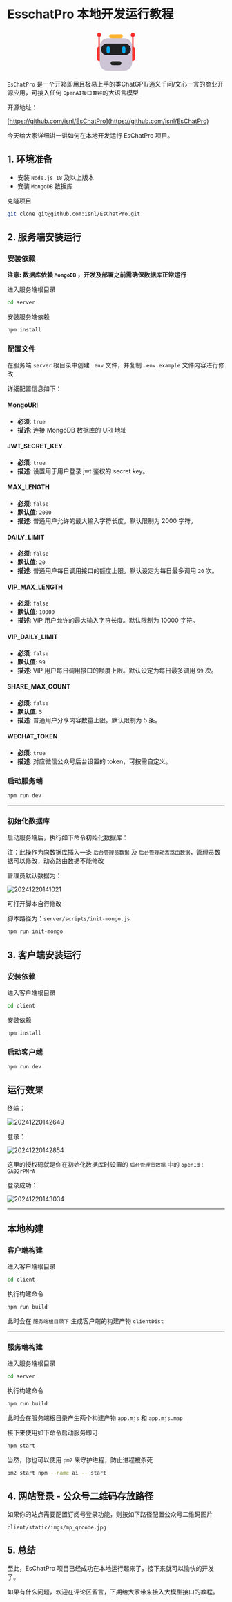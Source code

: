 # EsschatPro 本地开发运行教程

<div align="center">
<svg xmlns="http://www.w3.org/2000/svg" width="100" height="100" viewBox="0 0 32 32"><g fill="none"><path fill="#F8312F" d="M5 3.5a1.5 1.5 0 0 1-1 1.415V12l2.16 5.487L4 23c-1.1 0-2-.9-2-1.998v-7.004a2 2 0 0 1 1-1.728V4.915A1.5 1.5 0 1 1 5 3.5Zm25.05.05c0 .681-.44 1.26-1.05 1.468V12.2c.597.347 1 .994 1 1.73v7.01c0 1.1-.9 2-2 2l-2.94-5.68L28 11.93V5.018a1.55 1.55 0 1 1 2.05-1.468Z"></path><path fill="#FFB02E" d="M11 4.5A1.5 1.5 0 0 1 12.5 3h7a1.5 1.5 0 0 1 .43 2.938c-.277.082-.57.104-.847.186l-3.053.904l-3.12-.908c-.272-.08-.56-.1-.832-.18A1.5 1.5 0 0 1 11 4.5Z"></path><path fill="#CDC4D6" d="M22.05 30H9.95C6.66 30 4 27.34 4 24.05V12.03C4 8.7 6.7 6 10.03 6h11.95C25.3 6 28 8.7 28 12.03v12.03c0 3.28-2.66 5.94-5.95 5.94Z"></path><path fill="#212121" d="M9.247 18.5h13.506c2.33 0 4.247-1.919 4.247-4.25A4.257 4.257 0 0 0 22.753 10H9.247A4.257 4.257 0 0 0 5 14.25a4.257 4.257 0 0 0 4.247 4.25Zm4.225 7.5h5.056C19.34 26 20 25.326 20 24.5s-.66-1.5-1.472-1.5h-5.056C12.66 23 12 23.674 12 24.5s.66 1.5 1.472 1.5Z"></path><path fill="#00A6ED" d="M10.25 12C9.56 12 9 12.56 9 13.25v2.5a1.25 1.25 0 1 0 2.5 0v-2.5c0-.69-.56-1.25-1.25-1.25Zm11.5 0c-.69 0-1.25.56-1.25 1.25v2.5a1.25 1.25 0 1 0 2.5 0v-2.5c0-.69-.56-1.25-1.25-1.25Z"></path></g></svg></div>

<p class="align center">
<code>EsChatPro</code> 是一个开箱即用且极易上手的类ChatGPT/通义千问/文心一言的商业开源应用，可接入任何 <code>OpenAI接口兼容</code>的大语言模型
</p>

开源地址：  

[https://github.com/isnl/EsChatPro](https://github.com/isnl/EsChatPro)

今天给大家详细讲一讲如何在本地开发运行 EsChatPro 项目。

## 1. 环境准备

- 安装 `Node.js 18` 及以上版本
- 安装 `MongoDB` 数据库

克隆项目

```bash
git clone git@github.com:isnl/EsChatPro.git
```

## 2. 服务端安装运行

### 安装依赖

**注意: 数据库依赖 `MongoDB` ，开发及部署之前需确保数据库正常运行**

进入服务端根目录

```bash
cd server
```

安装服务端依赖

```bash
npm install
```

### 配置文件

在服务端 `server` 根目录中创建 `.env` 文件，并复制 `.env.example` 文件内容进行修改

详细配置信息如下：

#### MongoURI

- **必须**: `true`
- **描述**: 连接 MongoDB 数据库的 URI 地址

#### JWT_SECRET_KEY

- **必须**: `true`
- **描述**: 设置用于用户登录 jwt 鉴权的 secret key。

#### MAX_LENGTH

- **必须**: `false`
- **默认值**: `2000`
- **描述**: 普通用户允许的最大输入字符长度。默认限制为 2000 字符。

#### DAILY_LIMIT

- **必须**: `false`
- **默认值**: `20`
- **描述**: 普通用户每日调用接口的额度上限。默认设定为每日最多调用 `20` 次。

#### VIP_MAX_LENGTH

- **必须**: `false`
- **默认值**: `10000`
- **描述**: VIP 用户允许的最大输入字符长度。默认限制为 10000 字符。

#### VIP_DAILY_LIMIT

- **必须**: `false`
- **默认值**: `99`
- **描述**: VIP 用户每日调用接口的额度上限。默认设定为每日最多调用 `99` 次。

#### SHARE_MAX_COUNT

- **必须**: `false`
- **默认值**: `5`
- **描述**: 普通用户分享内容数量上限。默认限制为 5 条。

#### WECHAT_TOKEN

- **必须**: `true`
- **描述**: 对应微信公众号后台设置的 token，可按需自定义。

### 启动服务端

```bash
npm run dev
```

---

### 初始化数据库

启动服务端后，执行如下命令初始化数据库：

注：此操作为向数据库插入一条 `后台管理员数据` 及 `后台管理动态路由数据`，管理员数据可以修改，动态路由数据不能修改

管理员默认数据为：

![20241220141021](https://static.iiter.cn/article/20241220141021.png)

可打开脚本自行修改  

脚本路径为：`server/scripts/init-mongo.js`

```bash
npm run init-mongo
```

## 3. 客户端安装运行

### 安装依赖

进入客户端根目录

```bash
cd client
```

安装依赖

```bash
npm install
```

### 启动客户端

```bash
npm run dev
```

## 运行效果

终端：  

![20241220142649](https://static.iiter.cn/article/20241220142649.png)

登录：  

![20241220142854](https://static.iiter.cn/article/20241220142854.png)

这里的授权码就是你在初始化数据库时设置的 `后台管理员数据` 中的 `openId` : `GA02rPMrA`

登录成功：  

![20241220143034](https://static.iiter.cn/article/20241220143034.png)

---

## 本地构建

### 客户端构建

进入客户端根目录

```bash
cd client
```

执行构建命令

```bash
npm run build
```

此时会在 `服务端根目录下` 生成客户端的构建产物 `clientDist`

---

### 服务端构建

进入服务端根目录

```bash
cd server
```

执行构建命令

```bash
npm run build
```

此时会在服务端根目录产生两个构建产物 `app.mjs` 和 `app.mjs.map`

接下来使用如下命令启动服务即可

```bash
npm start
```

当然，你也可以使用 `pm2` 来守护进程，防止进程被杀死

```bash
pm2 start npm --name ai -- start
```

## 4. 网站登录 - 公众号二维码存放路径

如果你的站点需要配置订阅号登录功能，则按如下路径配置公众号二维码图片

`client/static/imgs/mp_qrcode.jpg`


## 5. 总结

至此，EsChatPro 项目已经成功在本地运行起来了，接下来就可以愉快的开发了。

如果有什么问题，欢迎在评论区留言，下期给大家带来接入大模型接口的教程。
